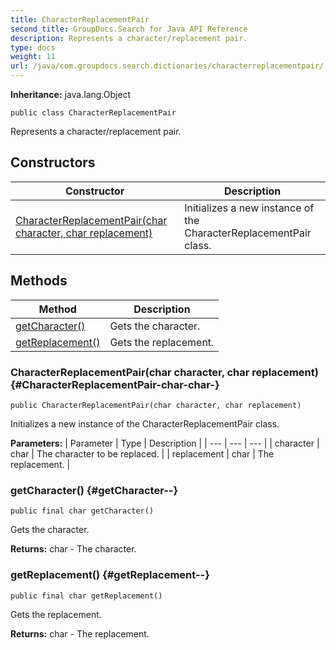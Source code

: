 ```yaml
---
title: CharacterReplacementPair
second_title: GroupDocs.Search for Java API Reference
description: Represents a character/replacement pair.
type: docs
weight: 11
url: /java/com.groupdocs.search.dictionaries/characterreplacementpair/
---
```

**Inheritance:**
java.lang.Object
```
public class CharacterReplacementPair
```

Represents a character/replacement pair.
## Constructors

| Constructor | Description |
| --- | --- |
| [CharacterReplacementPair(char character, char replacement)](#CharacterReplacementPair-char-char-) | Initializes a new instance of the  CharacterReplacementPair  class. |
## Methods

| Method | Description |
| --- | --- |
| [getCharacter()](#getCharacter--) | Gets the character. |
| [getReplacement()](#getReplacement--) | Gets the replacement. |
### CharacterReplacementPair(char character, char replacement) {#CharacterReplacementPair-char-char-}
```
public CharacterReplacementPair(char character, char replacement)
```


Initializes a new instance of the  CharacterReplacementPair  class.

**Parameters:**
| Parameter | Type | Description |
| --- | --- | --- |
| character | char | The character to be replaced. |
| replacement | char | The replacement. |

### getCharacter() {#getCharacter--}
```
public final char getCharacter()
```


Gets the character.

**Returns:**
char - The character.
### getReplacement() {#getReplacement--}
```
public final char getReplacement()
```


Gets the replacement.

**Returns:**
char - The replacement.
